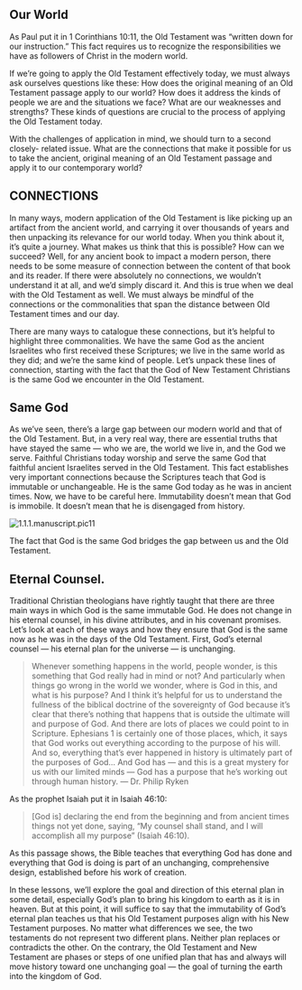 ## Our World

As Paul put it in 1 Corinthians 10:11, the Old Testament was “written down for our instruction.” This fact requires us to recognize the responsibilities we have as followers of Christ in the modern world.

If we’re going to apply the Old Testament effectively today, we must always ask ourselves questions like these: How does the original meaning of an Old Testament passage apply to our world? How does it address the kinds of people we are and the situations we face? What are our weaknesses and strengths? These kinds of questions are crucial to the process of applying the Old Testament today.

With the challenges of application in mind, we should turn to a second closely- related issue. What are the connections that make it possible for us to take the ancient, original meaning of an Old Testament passage and apply it to our contemporary world?

## CONNECTIONS

In many ways, modern application of the Old Testament is like picking up an artifact from the ancient world, and carrying it over thousands of years and then unpacking its relevance for our world today. When you think about it, it’s quite a journey. What makes us think that this is possible? How can we succeed? Well, for any ancient book to impact a modern person, there needs to be some measure of connection between the content of that book and its reader. If there were absolutely no connections, we wouldn’t understand it at all, and we’d simply discard it. And this is true when we deal with the Old Testament as well. We must always be mindful of the connections or the commonalities that span the distance between Old Testament times and our day.

There are many ways to catalogue these connections, but it’s helpful to highlight three commonalities. We have the same God as the ancient Israelites who first received these Scriptures; we live in the same world as they did; and we’re the same kind of people. Let’s unpack these lines of connection, starting with the fact that the God of New Testament Christians is the same God we encounter in the Old Testament.

## Same God

As we’ve seen, there’s a large gap between our modern world and that of the Old Testament. But, in a very real way, there are essential truths that have stayed the same — who we are, the world we live in, and the God we serve. Faithful Christians today worship and serve the same God that faithful ancient Israelites served in the Old Testament. This fact establishes very important connections because the Scriptures teach that God is immutable or unchangeable. He is the same God today as he was in ancient times. Now, we have to be careful here. Immutability doesn’t mean that God is immobile. It doesn’t mean that he is disengaged from history.

![1.1.1.manuscript.pic11](https://www.dropbox.com/s/f88j5uk8pnmr9px/1.1.1.manuscript.pic11.png?dl=1)

The fact that God is the same God bridges the gap between us and the Old Testament.

## Eternal Counsel.

Traditional Christian theologians have rightly taught that there are three main ways in which God is the same immutable God. He does not change in his eternal counsel, in his divine attributes, and in his covenant promises. Let’s look at each of these ways and how they ensure that God is the same now as he was in the days of the Old Testament. First, God’s eternal counsel — his eternal plan for the universe — is unchanging.

> Whenever something happens in the world, people wonder, is this something that God really had in mind or not? And particularly when things go wrong in the world we wonder, where is God in this, and what is his purpose? And I think it’s helpful for us to understand the fullness of the biblical doctrine of the sovereignty of God because it’s clear that there’s nothing that happens that is outside the ultimate will and purpose of God. And there are lots of places we could point to in Scripture. Ephesians 1 is certainly one of those places, which, it says that God works out everything according to the purpose of his will. And so, everything that’s ever happened in history is ultimately part of the purposes of God… And God has — and this is a great mystery for us with our limited minds — God has a purpose that he’s working out through human history. — Dr. Philip Ryken

As the prophet Isaiah put it in Isaiah 46:10:

> [God is] declaring the end from the beginning and from ancient times things not yet done, saying, “My counsel shall stand, and I will accomplish all my purpose” (Isaiah 46:10).

As this passage shows, the Bible teaches that everything God has done and everything that God is doing is part of an unchanging, comprehensive design, established before his work of creation.

In these lessons, we’ll explore the goal and direction of this eternal plan in some detail, especially God’s plan to bring his kingdom to earth as it is in heaven. But at this point, it will suffice to say that the immutability of God’s eternal plan teaches us that his Old Testament purposes align with his New Testament purposes. No matter what differences we see, the two testaments do not represent two different plans. Neither plan replaces or contradicts the other. On the contrary, the Old Testament and New Testament are phases or steps of one unified plan that has and always will move history toward one unchanging goal — the goal of turning the earth into the kingdom of God.
